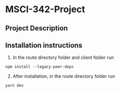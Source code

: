 # MSCI-342-Project
## Project Description
<!-- 
Purple Pages will allow users to create an account as either a landlord or renter and to sign in to an existing account for returning users. Renters will enter their personal and contact information, answering questions about their living habits to provide more details for other potential housemates. The questions about living habits would focus on preferences, like sleep schedule and social activity. Renters can search for other renters by filtering for profile details such as gender, living habits, and interests. Renters can also search for rental postings with filters such as city, price, and number of rooms. For any rental posting, renters can mark themselves as “interested” on them and see a list of all other interested renters and their profiles. The renters can access a page that displays all rental postings they marked as "interested". Landlords will enter personal information and contact information when creating accounts. Landlord profiles can create rental postings. Each posting will include details about the lease and the landlord's contact information to allow renters to reach out to them. Rental postings, renter profiles, and landlord profiles can be edited, including closing rental postings that are no longer available. 
-->

## Installation instructions
1. In the route directory folder and client folder run 
```
npm install --legacy-peer-deps
```
2. After installation, in the route directory folder run
```
yarn dev
```




